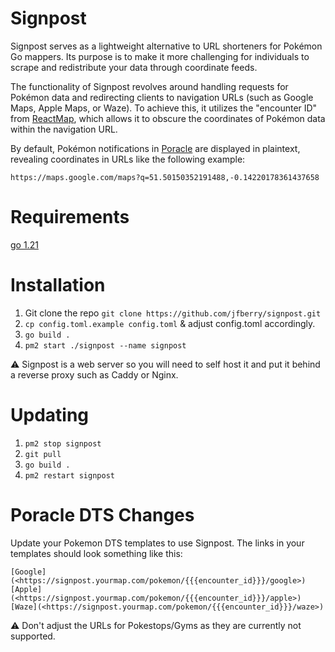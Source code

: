 # Signpost
Signpost serves as a lightweight alternative to URL shorteners for Pokémon Go mappers. Its purpose is to make it more challenging for individuals to scrape and redistribute your data through coordinate feeds.

The functionality of Signpost revolves around handling requests for Pokémon data and redirecting clients to navigation URLs (such as Google Maps, Apple Maps, or Waze). To achieve this, it utilizes the "encounter ID" from [ReactMap](https://github.com/WatWowMap/ReactMap), which allows it to obscure the coordinates of Pokémon data within the navigation URL.

By default, Pokémon notifications in [Poracle](https://github.com/KartulUdus/PoracleJS) are displayed in plaintext, revealing coordinates in URLs like the following example:
```
https://maps.google.com/maps?q=51.50150352191488,-0.14220178361437658
```

# Requirements

[go 1.21](https://go.dev/doc/install)

# Installation

1. Git clone the repo `git clone https://github.com/jfberry/signpost.git`
2. `cp config.toml.example config.toml` & adjust config.toml accordingly.
3. `go build .`
4. `pm2 start ./signpost --name signpost`

⚠️ Signpost is a web server so you will need to self host it and put it behind a reverse proxy such as Caddy or Nginx.

# Updating
1.  `pm2 stop signpost`
1. `git pull`
3. `go build .`
3. `pm2 restart signpost`

# Poracle DTS Changes
Update your Pokemon DTS templates to use Signpost. The links in your templates should look something like this:
```
[Google](<https://signpost.yourmap.com/pokemon/{{{encounter_id}}}/google>)
[Apple](<https://signpost.yourmap.com/pokemon/{{{encounter_id}}}/apple>)
[Waze](<https://signpost.yourmap.com/pokemon/{{{encounter_id}}}/waze>)
```
⚠️ Don't adjust the URLs for Pokestops/Gyms as they are currently not supported.